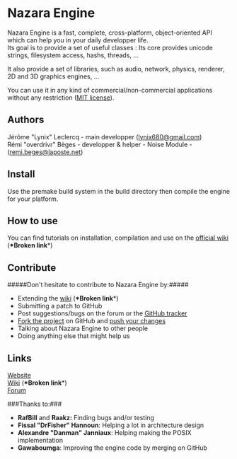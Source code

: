 ﻿Nazara Engine
=============

Nazara Engine is a fast, complete, cross-platform, object-oriented API which can help you in your daily developper life.  
Its goal is to provide a set of useful classes : Its core provides unicode strings, filesystem access, hashs, threads, ...

It also provide a set of libraries, such as audio, network, physics, renderer, 2D and 3D graphics engines, ...

You can use it in any kind of commercial/non-commercial applications without any restriction ([MIT license](http://opensource.org/licenses/MIT)).

Authors
-------

Jérôme "Lynix" Leclercq - main developper (<lynix680@gmail.com>)   
Rémi "overdrivr" Bèges - developper & helper - Noise Module - (<remi.beges@laposte.net>)

Install
-------

Use the premake build system in the build directory then compile the engine for your platform.

How to use
----------

You can find tutorials on installation, compilation and use on the [official wiki](http://wiki.digitalpulsesoftware.com/index.php?title=Nazara:Tutorials) (**\*Broken link***)

Contribute
----------

#####Don't hesitate to contribute to Nazara Engine by:#####
- Extending the [wiki](http://wiki.digitalpulsesoftware.com/index.php?title=Nazara) (**\*Broken link***)  
- Submitting a patch to GitHub  
- Post suggestions/bugs on the forum or the [GitHub tracker](https://github.com/DigitalPulseSoftware/NazaraEngine/issues)    
- [Fork the project](https://github.com/DigitalPulseSoftware/NazaraEngine/fork) on GitHub and [push your changes](https://github.com/DigitalPulseSoftware/NazaraEngine/pulls)  
- Talking about Nazara Engine to other people  
- Doing anything else that might help us

Links
-----
[Website](http://www.digitalpulsesoftware.com)  
[Wiki](http://wiki.digitalpulsesoftware.com/index.php?title=Nazara) (**\*Broken link***)  
[Forum](http://forum.digitalpulsesoftware.com)

###Thanks to:###
- **RafBill** and **Raakz:** Finding bugs and/or testing  
- **Fissal "DrFisher" Hannoun**: Helping a lot in architecture design  
- **Alexandre "Danman" Janniaux**: Helping making the POSIX implementation
- **Gawaboumga**: Improving the engine code by merging on GitHub

